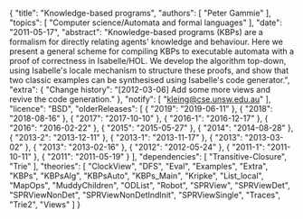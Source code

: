 {
    "title": "Knowledge-based programs",
    "authors": [
        "Peter Gammie"
    ],
    "topics": [
        "Computer science/Automata and formal languages"
    ],
    "date": "2011-05-17",
    "abstract": "Knowledge-based programs (KBPs) are a formalism for directly relating agents' knowledge and behaviour. Here we present a general scheme for compiling KBPs to executable automata with a proof of correctness in Isabelle/HOL. We develop the algorithm top-down, using Isabelle's locale mechanism to structure these proofs, and show that two classic examples can be synthesised using Isabelle's code generator.",
    "extra": {
        "Change history": "[2012-03-06] Add some more views and revive the code generation."
    },
    "notify": [
        "kleing@cse.unsw.edu.au"
    ],
    "licence": "BSD",
    "olderReleases": [
        {
            "2019": "2019-06-11"
        },
        {
            "2018": "2018-08-16"
        },
        {
            "2017": "2017-10-10"
        },
        {
            "2016-1": "2016-12-17"
        },
        {
            "2016": "2016-02-22"
        },
        {
            "2015": "2015-05-27"
        },
        {
            "2014": "2014-08-28"
        },
        {
            "2013-2": "2013-12-11"
        },
        {
            "2013-1": "2013-11-17"
        },
        {
            "2013": "2013-03-02"
        },
        {
            "2013": "2013-02-16"
        },
        {
            "2012": "2012-05-24"
        },
        {
            "2011-1": "2011-10-11"
        },
        {
            "2011": "2011-05-19"
        }
    ],
    "dependencies": [
        "Transitive-Closure",
        "Trie"
    ],
    "theories": [
        "ClockView",
        "DFS",
        "Eval",
        "Examples",
        "Extra",
        "KBPs",
        "KBPsAlg",
        "KBPsAuto",
        "KBPs_Main",
        "Kripke",
        "List_local",
        "MapOps",
        "MuddyChildren",
        "ODList",
        "Robot",
        "SPRView",
        "SPRViewDet",
        "SPRViewNonDet",
        "SPRViewNonDetIndInit",
        "SPRViewSingle",
        "Traces",
        "Trie2",
        "Views"
    ]
}